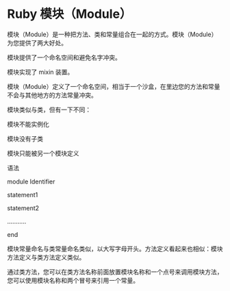 # Ruby 模块（Module）



模块（Module）是一种把方法、类和常量组合在一起的方式。模块（Module）为您提供了两大好处。

模块提供了一个命名空间和避免名字冲突。

模块实现了 mixin 装置。

模块（Module）定义了一个命名空间，相当于一个沙盒，在里边您的方法和常量不会与其他地方的方法常量冲突。

模块类似与类，但有一下不同：

模块不能实例化

模块没有子类

模块只能被另一个模块定义

语法

module Identifier

   statement1

   statement2

   ...........

end

模块常量命名与类常量命名类似，以大写字母开头。方法定义看起来也相似：模块方法定义与类方法定义类似。

通过类方法，您可以在类方法名称前面放置模块名称和一个点号来调用模块方法，您可以使用模块名称和两个冒号来引用一个常量。


